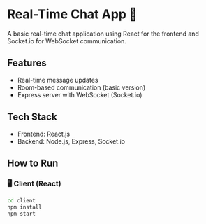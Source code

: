 # Real-Time Chat App 💬

A basic real-time chat application using React for the frontend and Socket.io for WebSocket communication.

## Features
- Real-time message updates
- Room-based communication (basic version)
- Express server with WebSocket (Socket.io)

## Tech Stack
- Frontend: React.js
- Backend: Node.js, Express, Socket.io

## How to Run

### 🖥 Client (React)
```bash
cd client
npm install
npm start
